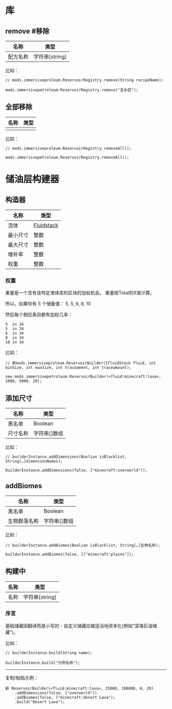 # 库

## remove #移除

| 名称   | 类型          |
| ---- | ----------- |
| 配方名称 | 字符串[string] |

比如：
```ZenScript
// mods.immersiveproleum.ReservoirRegistry.remove(String recipeName);

mods.immersivepetroleum.ReservoirRegistry.remove("含水层");
```

## 全部移除

| 名称 | 类型 |
| -- | -- |
|    |    |

比如：
```ZenScript
// mods.immersiveproleum.ReservoirRegistry.removeAll();

mods.immersivepetroleum.ReservoirRegistry.removeAll();
```

# 储油层构建器

## 构造器

| 名称   | 类型                                          |
| ---- | ------------------------------------------- |
| 流体   | [Fluidstack](/Vanilla/Liquids/IFluidStack/) |
| 最小尺寸 | 整数                                          |
| 最大尺寸 | 整数                                          |
| 增补率  | 整数                                          |
| 权重   | 整数                                          |

### 权重

重量是一个含有该特定液体库的区块的加权机会。 重量按Total的X值计算。

所以，如果你有 5 个储备值： 5, 5, 6, 8, 10

然后每个相应条目都有加权几率：
```
5  in 34
5  in 34
6  in 34
8  in 34
10 in 34
```

比如：
```zenscript
// 新mods.immersiveproleum.ReservoirBuilder(IfluidStack fluid, int minSize, int maxSize, int traceament, int traceamount);

new mods.immersivepetroleum.ReservoirBuilder(<fluid:minecraft:lava>, 1000, 5000, 20);
```

## 添加尺寸

| 名称   | 类型      |
| ---- | ------- |
| 黑名单  | Boolean |
| 尺寸名称 | 字符串[]数组 |

比如：
```zenscript
// builderInstance.addDimensions(Boolian isBlacklist, String[…]dimensionNames);

builderInstance.addDimensions(false, ["minecraft:overworld"]);
```

## addBiomes

| 名称     | 类型      |
| ------ | ------- |
| 黑名单    | Boolean |
| 生物群落名称 | 字符串[]数组 |

比如：
```zenscript
// builderInstance.addBiomes(Boolian isBlacklist, String[…]生物名称);

builderInstance.addBiomes(false, [["minecraft:plains"]);
```

## 构建中

| 名称 | 类型          |
| -- | ----------- |
| 名称 | 字符串[string] |

### 序言
基础储藏因翻译而是小写的 - 自定义储藏应被适当地资本化(例如“深海石油储藏”)。

比如：
```zenscript
// builderInstance.build(String name);

builderInstance.build("示例名称");
```

---

复制/粘贴示例：
```ZenScript
新 ReservoirBuilder(<fluid:minecraft:lava>, 25000, 100000, 0, 20)
    .addDimensions(false, ["overworld"])
    .addBiomes(false, ["minecraft:desert Lava");
    .build("Desert Lava");
```
